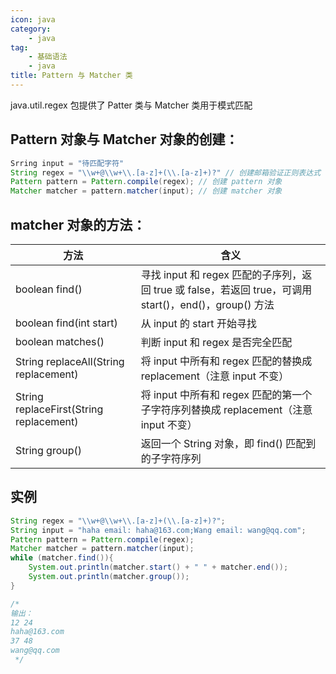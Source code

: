 ```yaml
---
icon: java
category: 
    - java
tag: 
    - 基础语法
    - java
title: Pattern 与 Matcher 类
---
```


java.util.regex 包提供了 Patter 类与 Matcher 类用于模式匹配  

## Pattern 对象与 Matcher 对象的创建：
```java
Srring input = "待匹配字符"
String regex = "\\w+@\\w+\\.[a-z]+(\\.[a-z]+)?" // 创建邮箱验证正则表达式
Pattern pattern = Pattern.compile(regex); // 创建 pattern 对象
Matcher matcher = pattern.matcher(input); // 创建 matcher 对象
```
## matcher 对象的方法：
| 方法 | 含义 |
|----|----|
| boolean find() | 寻找 input 和 regex 匹配的子序列，返回 true 或 false，若返回 true，可调用 start()，end()，group() 方法 |
| boolean find(int start) | 从 input 的 start 开始寻找 |
| boolean matches() | 判断 input 和 regex 是否完全匹配 |
| String replaceAll(String replacement) | 将 input 中所有和 regex 匹配的替换成 replacement（注意 input 不变） |
| String replaceFirst(String replacement) | 将 input 中所有和 regex 匹配的第一个子字符序列替换成 replacement（注意 input 不变） |
| String group() | 返回一个 String 对象，即 find() 匹配到的子字符序列 |


## 实例
```java
String regex = "\\w+@\\w+\\.[a-z]+(\\.[a-z]+)?";
String input = "haha email: haha@163.com;Wang email: wang@qq.com";
Pattern pattern = Pattern.compile(regex);
Matcher matcher = pattern.matcher(input);
while (matcher.find()){
    System.out.println(matcher.start() + " " + matcher.end());
    System.out.println(matcher.group());
}

/*
输出：
12 24
haha@163.com
37 48
wang@qq.com
 */
```





